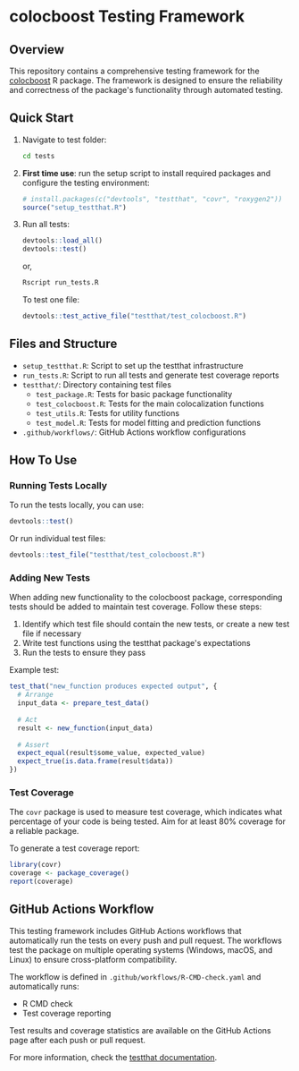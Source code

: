 # colocboost Testing Framework

## Overview

This repository contains a comprehensive testing framework for the [colocboost](https://github.com/StatFunGen/colocboost) R package. The framework is designed to ensure the reliability and correctness of the package's functionality through automated testing.

## Quick Start
   
1. Navigate to test folder:
   ```bash
   cd tests
   ```

2. **First time use**: run the setup script to install required packages and configure the testing environment:
   ```r
   # install.packages(c("devtools", "testthat", "covr", "roxygen2"))
   source("setup_testthat.R")
   ```

3. Run all tests:
   ```r
   devtools::load_all()
   devtools::test()
   ```  
   or,
   ```bash
   Rscript run_tests.R
   ```
   To test one file:
   ```r
   devtools::test_active_file("testthat/test_colocboost.R")
   ```

## Files and Structure

- `setup_testthat.R`: Script to set up the testthat infrastructure
- `run_tests.R`: Script to run all tests and generate test coverage reports
- `testthat/`: Directory containing test files
  - `test_package.R`: Tests for basic package functionality
  - `test_colocboost.R`: Tests for the main colocalization functions
  - `test_utils.R`: Tests for utility functions
  - `test_model.R`: Tests for model fitting and prediction functions
- `.github/workflows/`: GitHub Actions workflow configurations

## How To Use

### Running Tests Locally

To run the tests locally, you can use:

```r
devtools::test()
```

Or run individual test files:

```r
devtools::test_file("testthat/test_colocboost.R")
```

### Adding New Tests

When adding new functionality to the colocboost package, corresponding tests should be added to maintain test coverage. Follow these steps:

1. Identify which test file should contain the new tests, or create a new test file if necessary
2. Write test functions using the testthat package's expectations
3. Run the tests to ensure they pass

Example test:

```r
test_that("new_function produces expected output", {
  # Arrange
  input_data <- prepare_test_data()
  
  # Act
  result <- new_function(input_data)
  
  # Assert
  expect_equal(result$some_value, expected_value)
  expect_true(is.data.frame(result$data))
})
```

### Test Coverage

The `covr` package is used to measure test coverage, which indicates what percentage of your code is being tested. Aim for at least 80% coverage for a reliable package.

To generate a test coverage report:
```r
library(covr)
coverage <- package_coverage()
report(coverage)
```

## GitHub Actions Workflow

This testing framework includes GitHub Actions workflows that automatically run the tests on every push and pull request. The workflows test the package on multiple operating systems (Windows, macOS, and Linux) to ensure cross-platform compatibility.

The workflow is defined in `.github/workflows/R-CMD-check.yaml` and automatically runs:
- R CMD check
- Test coverage reporting

Test results and coverage statistics are available on the GitHub Actions page after each push or pull request.

For more information, check the [testthat documentation](https://testthat.r-lib.org/).
